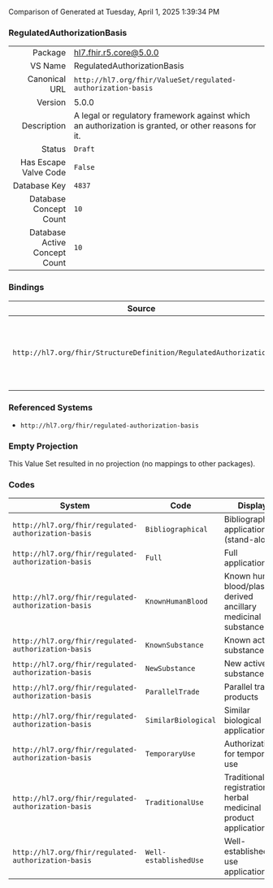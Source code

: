 Comparison of 
Generated at Tuesday, April 1, 2025 1:39:34 PM

### RegulatedAuthorizationBasis

|      |     |
| ---: | --- |
| Package | hl7.fhir.r5.core@5.0.0 |
| VS Name | RegulatedAuthorizationBasis |
| Canonical URL | `http://hl7.org/fhir/ValueSet/regulated-authorization-basis` |
| Version | 5.0.0 |
| Description | A legal or regulatory framework against which an authorization is granted, or other reasons for it. |
| Status | `Draft` |
| Has Escape Valve Code | `False` |
| Database Key | `4837` |
| Database Concept Count | `10` |
| Database Active Concept Count | `10` |
### Bindings

| Source | Element | Binding | Strength | Element Short |
| ------ | ------- | ------- | -------- | ------------- |
| `http://hl7.org/fhir/StructureDefinition/RegulatedAuthorization` | `RegulatedAuthorization.basis` | `http://hl7.org/fhir/ValueSet/regulated-authorization-basis` | `Example` | The legal/regulatory framework or reasons under which this authorization is granted |

### Referenced Systems

* `http://hl7.org/fhir/regulated-authorization-basis`
### Empty Projection

This Value Set resulted in no projection (no mappings to other packages).

### Codes

| System | Code | Display |
| ------ | ---- | ------- |
| `http://hl7.org/fhir/regulated-authorization-basis` | `Bibliographical` | Bibliographical application (stand-alone) |
| `http://hl7.org/fhir/regulated-authorization-basis` | `Full` | Full application |
| `http://hl7.org/fhir/regulated-authorization-basis` | `KnownHumanBlood` | Known human blood/plasma derived ancillary medicinal substance |
| `http://hl7.org/fhir/regulated-authorization-basis` | `KnownSubstance` | Known active substance |
| `http://hl7.org/fhir/regulated-authorization-basis` | `NewSubstance` | New active substance |
| `http://hl7.org/fhir/regulated-authorization-basis` | `ParallelTrade` | Parallel traded products |
| `http://hl7.org/fhir/regulated-authorization-basis` | `SimilarBiological` | Similar biological application |
| `http://hl7.org/fhir/regulated-authorization-basis` | `TemporaryUse` | Authorizations for temporary use |
| `http://hl7.org/fhir/regulated-authorization-basis` | `TraditionalUse` | Traditional use registration for herbal medicinal product application |
| `http://hl7.org/fhir/regulated-authorization-basis` | `Well-establishedUse` | Well-established use application |
